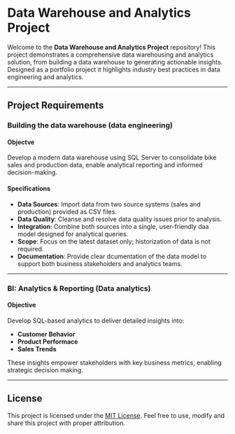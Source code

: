 # Data Warehouse and Analytics Project

Welcome to the **Data Warehouse and Analytics Project** repository!
This project demonstrates a comprehensive data warehousing and analytics solution, from building a data warehouse to generating actionable insights. Designed as a portfolio project it highlights industry best practices in data engineering and analytics.


---

## Project Requirements

### Building the data warehouse (data engineering)

#### Objectve
Develop a modern data warehouse using SQL Server to consolidate bike sales and production data, enable analytical reporting and informed decision-making.

#### Specifications
- **Data Sources**: Import data from two source systems (sales and production) provided as CSV files.
- **Data Quality**: Cleanse and resolve data quality issues prior to analysis.
- **Integration**: Combine both sources into a single, user-friendly daa model designed for analytical queries.
- **Scope**: Focus on the latest dataset only; historization of data is not required.
- **Documentation**: Provide clear dcumentation of the data model to support both business stakeholders and analytics teams.

---

### BI: Analytics & Reporting (Data analytics)

#### Objective
Develop SQL-based analytics to deliver detailed insights into:
- **Customer Behavior**
- **Product Performace**
- **Sales Trends**

These insights empower stakeholders with key business metrics, enabling strategic decision making.

---

## License

This project is licensed under the [MIT License](LICENSE). Feel free to use, modify and share this project with proper attribution.
